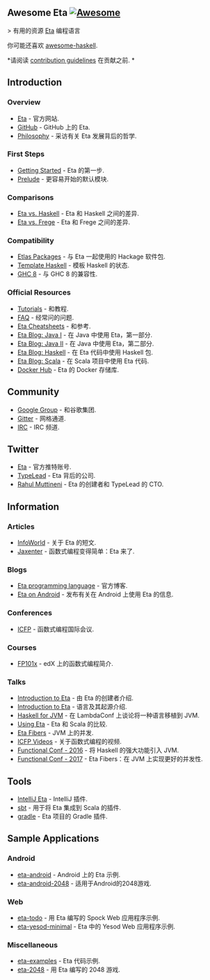 <div class="github-widget" data-repo="sfischer13/awesome-eta"></div>
<script async src="https://pagead2.googlesyndication.com/pagead/js/adsbygoogle.js"></script><ins class="adsbygoogle" style="display:block" data-ad-client="ca-pub-6890694312814945" data-ad-slot="5473692530" data-ad-format="auto"  data-full-width-responsive="true"></ins><script>(adsbygoogle = window.adsbygoogle || []).push({});</script>
<!--lint disable double-link-->

## Awesome Eta [![Awesome](https://awesome.re/badge.svg)](https://awesome.re)

&gt; 有用的资源 [Eta](https://eta-lang.org/) 编程语言

你可能还喜欢 [awesome-haskell](https://github.com/krispo/awesome-haskell).

*请阅读 [contribution guidelines](https://github.com/sfischer13/awesome-eta/blob/master/contributing.md) 在贡献之前. *


<!-- START doctoc generated TOC please keep comment here to allow auto update -->
<!-- DON'T EDIT THIS SECTION, INSTEAD RE-RUN doctoc TO UPDATE -->


<!-- END doctoc generated TOC please keep comment here to allow auto update -->

## Introduction

### Overview

- [Eta](https://eta-lang.org/) - 官方网站.
- [GitHub](https://github.com/typelead/eta) - GitHub 上的 Eta.
- [Philosophy](http://blog.ezyang.com/2018/09/hiw18-lets-go-mainstream-with-eta/) - 采访有关 Eta 发展背后的哲学.

### First Steps

- [Getting Started](https://eta-lang.org/docs/user-guides/eta-user-guide/introduction/what-is-eta) - Eta 的第一步.
- [Prelude](https://github.com/eta-lang/eta-prelude) - 更容易开始的默认模块.

### Comparisons

- [Eta vs. Haskell](https://eta-lang.org/docs/faq#eta-not-haskell) - Eta 和 Haskell 之间的差异.
- [Eta vs. Frege](https://eta-lang.org/docs/faq#eta-vs-frege) - Eta 和 Frege 之间的差异.

### Compatibility

- [Etlas Packages](https://github.com/typelead/eta-hackage#supported-packages) - 与 Eta 一起使用的 Hackage 软件包.
- [Template Haskell](https://eta-lang.org/docs/faq#eta-repl-support) - 模板 Haskell 的状态.
- [GHC 8](https://eta-lang.org/docs/faq#is-eta-compatible-ghc8) - 与 GHC 8 的兼容性.

### Official Resources

- [Tutorials](https://eta-lang.org/docs/tutorials) - 和教程.
- [FAQ](https://eta-lang.org/docs/faq) - 经常问的问题.
- [Eta Cheatsheets](https://eta-lang.org/docs/cheatsheets) - 和参考.
- [Eta Blog: Java I](https://blog.eta-lang.org/https-medium-com-jyothsnasrinivas-the-best-of-both-the-worlds-eta-and-java-part-1-336d181de89d) - 在 Java 中使用 Eta，第一部分.
- [Eta Blog: Java II](https://blog.eta-lang.org/the-best-of-both-the-worlds-eta-and-java-part-2-d7cf27acdef7) - 在 Java 中使用 Eta，第二部分.
- [Eta Blog: Haskell](https://blog.eta-lang.org/eta-in-practice-working-with-haskell-packages-5dfa3dc0c98a) - 在 Eta 代码中使用 Haskell 包.
- [Eta Blog: Scala](https://blog.eta-lang.org/integrating-eta-into-your-scala-projects-a8d494a2c5b0) - 在 Scala 项目中使用 Eta 代码.
- [Docker Hub](https://hub.docker.com/r/typelead/eta/) - Eta 的 Docker 存储库.

## Community

- [Google Group](https://groups.google.com/forum/#!forum/eta-discuss) - 和谷歌集团.
- [Gitter](https://gitter.im/typelead/eta) - 网格通道.
- [IRC](https://kiwiirc.com/client/irc.freenode.net/#eta-lang) - IRC 频道.

## Twitter

- [Eta](https://twitter.com/eta_lang) - 官方推特账号.
- [TypeLead](https://twitter.com/typelead) - Eta 背后的公司.
- [Rahul Muttineni](https://twitter.com/rahulmutt) - Eta 的创建者和 TypeLead 的 CTO.

## Information

### Articles

- [InfoWorld](https://www.infoworld.com/article/3157373/java/new-jvm-language-stands-apart-from-scala-clojure.html) - 关于 Eta 的短文.
- [Jaxenter](https://jaxenter.com/eta-pirates-of-the-jvm-133518.html) - 函数式编程变得简单：Eta 来了.

### Blogs

- [Eta programming language](https://blog.eta-lang.org/) - 官方博客.
- [Eta on Android](https://brianmckenna.org/blog/eta_android) - 发布有关在 Android 上使用 Eta 的信息.

### Conferences

- [ICFP](http://www.icfpconference.org/) - 函数式编程国际会议.

### Courses

- [FP101x](https://www.edx.org/course/introduction-functional-programming-delftx-fp101x-0) - edX 上的函数式编程简介.

### Talks

- [Introduction to Eta](https://www.youtube.com/watch?v=hmDLNO7Gkxs) - 由 Eta 的创建者介绍.
- [Introduction to Eta](https://brianmckenna.org/files/presentations/lambdajam-2017-eta.pdf) - 语言及其起源介绍.
- [Haskell for JVM](https://www.youtube.com/watch?v=P1dmHKJ2vak) - 在 LambdaConf 上谈论将一种语言移植到 JVM.
- [Using Eta](https://speakerdeck.com/filippovitale/using-eta-for-what-you-dont-like-writing-in-scala) - Eta 和 Scala 的比较.
- [Eta Fibers](https://rahulmutt.github.io/slides/fuconf17-eta-fibers/slides.html#1) - JVM 上的并发.
- [ICFP Videos](https://www.youtube.com/channel/UCwRL68qZFfub1Ep1EScfmBw) - 关于函数式编程的视频.
- [Functional Conf - 2016](https://www.youtube.com/watch?v=CscBSNF6qnE) - 将 Haskell 的强大功能引入 JVM.
- [Functional Conf - 2017](https://www.youtube.com/watch?v=ZuJg2cfmSmw) - Eta Fibers：在 JVM 上实现更好的并发性.

## Tools

- [IntelliJ Eta](https://github.com/typelead/intellij-eta) - IntelliJ 插件.
- [sbt](https://github.com/typelead/sbt-eta) - 用于将 Eta 集成到 Scala 的插件.
- [gradle](https://github.com/typelead/gradle-eta) - Eta 项目的 Gradle 插件.

## Sample Applications

### Android

- [eta-android](https://github.com/puffnfresh/eta-android) - Android 上的 Eta 示例.
- [eta-android-2048](https://github.com/Jyothsnasrinivas/eta-android-2048) - 适用于Android的2048游戏.

### Web

- [eta-todo](https://github.com/Jyothsnasrinivas/eta-todo) - 用 Eta 编写的 Spock Web 应用程序示例.
- [eta-yesod-minimal](https://github.com/Jyothsnasrinivas/eta-yesod-minimal) - Eta 中的 Yesod Web 应用程序示例.

### Miscellaneous

- [eta-examples](https://github.com/typelead/eta-examples) - Eta 代码示例.
- [eta-2048](https://github.com/rahulmutt/eta-2048) - 用 Eta 编写的 2048 游戏.
